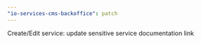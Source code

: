 ```yaml
---
"io-services-cms-backoffice": patch
---
```


Create/Edit service: update sensitive service documentation link
